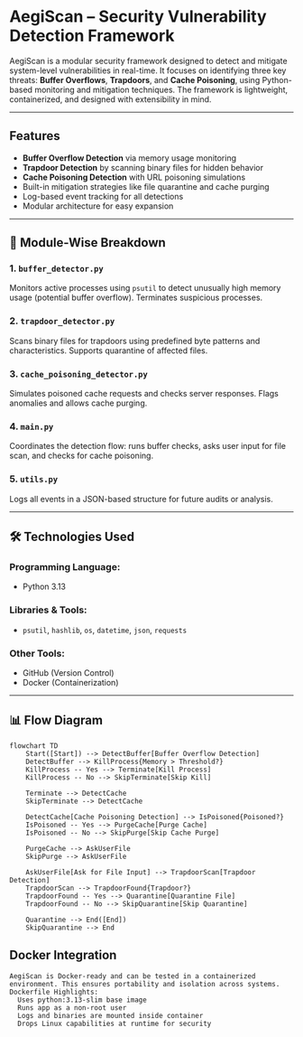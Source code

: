 # AegiScan – Security Vulnerability Detection Framework

AegiScan is a modular security framework designed to detect and mitigate system-level vulnerabilities in real-time. It focuses on identifying three key threats: **Buffer Overflows**, **Trapdoors**, and **Cache Poisoning**, using Python-based monitoring and mitigation techniques. The framework is lightweight, containerized, and designed with extensibility in mind.

---

##  Features

-  **Buffer Overflow Detection** via memory usage monitoring
-  **Trapdoor Detection** by scanning binary files for hidden behavior
-  **Cache Poisoning Detection** with URL poisoning simulations
-  Built-in mitigation strategies like file quarantine and cache purging
-  Log-based event tracking for all detections
-  Modular architecture for easy expansion

---

## 🧩 Module-Wise Breakdown

### 1. `buffer_detector.py`
Monitors active processes using `psutil` to detect unusually high memory usage (potential buffer overflow). Terminates suspicious processes.

### 2. `trapdoor_detector.py`
Scans binary files for trapdoors using predefined byte patterns and characteristics. Supports quarantine of affected files.

### 3. `cache_poisoning_detector.py`
Simulates poisoned cache requests and checks server responses. Flags anomalies and allows cache purging.

### 4. `main.py`
Coordinates the detection flow: runs buffer checks, asks user input for file scan, and checks for cache poisoning.

### 5. `utils.py`
Logs all events in a JSON-based structure for future audits or analysis.

---

## 🛠️ Technologies Used

### Programming Language:
- Python 3.13

### Libraries & Tools:
- `psutil`, `hashlib`, `os`, `datetime`, `json`, `requests`

### Other Tools:
- GitHub (Version Control)
- Docker (Containerization)

---

## 📊 Flow Diagram

```mermaid
flowchart TD
    Start([Start]) --> DetectBuffer[Buffer Overflow Detection]
    DetectBuffer --> KillProcess{Memory > Threshold?}
    KillProcess -- Yes --> Terminate[Kill Process]
    KillProcess -- No --> SkipTerminate[Skip Kill]

    Terminate --> DetectCache
    SkipTerminate --> DetectCache

    DetectCache[Cache Poisoning Detection] --> IsPoisoned{Poisoned?}
    IsPoisoned -- Yes --> PurgeCache[Purge Cache]
    IsPoisoned -- No --> SkipPurge[Skip Cache Purge]

    PurgeCache --> AskUserFile
    SkipPurge --> AskUserFile

    AskUserFile[Ask for File Input] --> TrapdoorScan[Trapdoor Detection]
    TrapdoorScan --> TrapdoorFound{Trapdoor?}
    TrapdoorFound -- Yes --> Quarantine[Quarantine File]
    TrapdoorFound -- No --> SkipQuarantine[Skip Quarantine]

    Quarantine --> End([End])
    SkipQuarantine --> End
```
 ##  Docker Integration

    AegiScan is Docker-ready and can be tested in a containerized environment. This ensures portability and isolation across systems.
    Dockerfile Highlights:
      Uses python:3.13-slim base image
      Runs app as a non-root user
      Logs and binaries are mounted inside container
      Drops Linux capabilities at runtime for security
